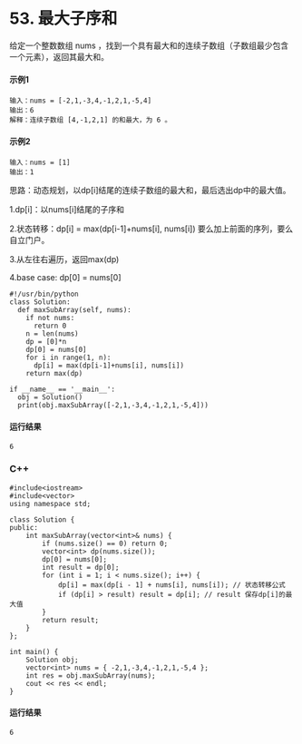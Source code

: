 # 53. 最大子序和
给定一个整数数组 nums ，找到一个具有最大和的连续子数组（子数组最少包含一个元素），返回其最大和。

#### 示例1
    输入：nums = [-2,1,-3,4,-1,2,1,-5,4]
    输出：6
    解释：连续子数组 [4,-1,2,1] 的和最大，为 6 。

#### 示例2
    输入：nums = [1]
    输出：1
    
思路：动态规划，以dp[i]结尾的连续子数组的最大和，最后选出dp中的最大值。

1.dp[i]：以nums[i]结尾的子序和

2.状态转移：dp[i] = max(dp[i-1]+nums[i], nums[i])  要么加上前面的序列，要么自立门户。

3.从左往右遍历，返回max(dp)

4.base case: dp[0] = nums[0]

    #!/usr/bin/python
    class Solution:
      def maxSubArray(self, nums):
        if not nums:
          return 0
        n = len(nums)
        dp = [0]*n
        dp[0] = nums[0]
        for i in range(1, n):
          dp[i] = max(dp[i-1]+nums[i], nums[i])
        return max(dp)

    if __name__ == '__main__':
      obj = Solution()
      print(obj.maxSubArray([-2,1,-3,4,-1,2,1,-5,4]))

#### 运行结果
    6

### C++

    #include<iostream>
    #include<vector>
    using namespace std;

    class Solution {
    public:
        int maxSubArray(vector<int>& nums) {
            if (nums.size() == 0) return 0;
            vector<int> dp(nums.size());
            dp[0] = nums[0];
            int result = dp[0];
            for (int i = 1; i < nums.size(); i++) {
                dp[i] = max(dp[i - 1] + nums[i], nums[i]); // 状态转移公式
                if (dp[i] > result) result = dp[i]; // result 保存dp[i]的最大值
            }
            return result;
        }
    };

    int main() {
        Solution obj;
        vector<int> nums = { -2,1,-3,4,-1,2,1,-5,4 };
        int res = obj.maxSubArray(nums);
        cout << res << endl;
    }
    
#### 运行结果
    6
